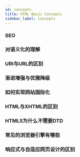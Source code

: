 ```yaml
---
id: concepts
title: HTML Basic Concepts
sidebar_label: Concepts
---
```



### SEO

### 对语义化的理解

### URI与URL的区别

### 渐进增强与优雅降级

### 如何实现网站国际化

### HTML与XHTML的区别

### HTML5为什么不需要DTD

### 常见的浏览器引擎有哪些

### 响应式与自适应网页设计的区别



